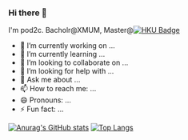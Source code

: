 ### Hi there 👋

I'm pod2c. Bacholr@XMUM, Master@[![HKU Badge](https://img.shields.io/badge/-HKU-blue?style=plastic&logoColor=white&link=https://www.hku.hk/)](https://www.hku.hk/)
- 🔭 I’m currently working on ...
- 🌱 I’m currently learning ...
- 👯 I’m looking to collaborate on ...
- 🤔 I’m looking for help with ...
- 💬 Ask me about ...
- 📫 How to reach me: ...
- 😄 Pronouns: ...
- ⚡ Fun fact: ...

[![Anurag's GitHub stats](https://github-readme-stats.vercel.app/api?username=pod2c&show_icons=true&theme=radical)](https://github.com/anuraghazra/github-readme-stats)
[![Top Langs](https://github-readme-stats.vercel.app/api/top-langs/?username=pod2c)](https://github.com/anuraghazra/github-readme-stats)

